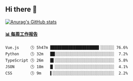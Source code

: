 ## Hi there 👋

[![Anurag's GitHub stats](https://github-readme-stats-orilights.vercel.app/api?username=orilights)](https://github.com/anuraghazra/github-readme-stats)

<!--
**OriLight152/OriLight152** is a ✨ _special_ ✨ repository because its `README.md` (this file) appears on your GitHub profile.

Here are some ideas to get you started:

- 🔭 I’m currently working on ...
- 🌱 I’m currently learning ...
- 👯 I’m looking to collaborate on ...
- 🤔 I’m looking for help with ...
- 💬 Ask me about ...
- 📫 How to reach me: ...
- 😄 Pronouns: ...
- ⚡ Fun fact: ...
-->

<!-- waka-box start -->
#### <a href="https://gist.github.com/92c8d5b388768c10efcba86e82b7c4fb" target="_blank">📊 每周工作报告</a>
```text
Vue.js     🕓 5h47m █████████████████████▍░░░░░░ 76.6%
Python     🕓 32m   ██░░░░░░░░░░░░░░░░░░░░░░░░░░  7.2%
TypeScript 🕓 26m   █▌░░░░░░░░░░░░░░░░░░░░░░░░░░  5.8%
JSON       🕓 18m   █▏░░░░░░░░░░░░░░░░░░░░░░░░░░  4.1%
CSS        🕓 9m    ▌░░░░░░░░░░░░░░░░░░░░░░░░░░░  2.2%
```
<!-- Powered by https://github.com/journey-ad/waka-box-go . -->
<!-- waka-box end -->
